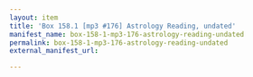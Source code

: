 ```yaml
---
layout: item
title: 'Box 158.1 [mp3 #176] Astrology Reading, undated'
manifest_name: box-158-1-mp3-176-astrology-reading-undated
permalink: box-158-1-mp3-176-astrology-reading-undated
external_manifest_url: 

---
```

<!-- Add an essay or interpretive material below this line,
using HTML or markdown.  Do not modify this file above this line -->

